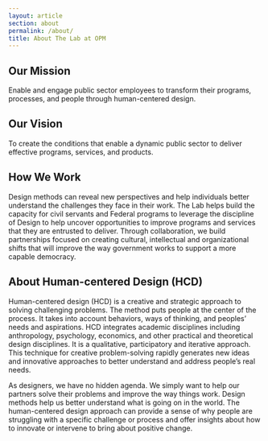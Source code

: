 ```yaml
---
layout: article
section: about
permalink: /about/
title: About The Lab at OPM
---
```


## Our Mission

Enable and engage public sector employees to transform their programs, processes, and people through human-centered design.

## Our Vision

To create the conditions that enable a dynamic public sector to deliver effective programs, services, and products.

## How We Work

Design methods can reveal new perspectives and help individuals better understand the challenges they face in their work. The Lab helps build the capacity for civil servants and Federal programs to leverage the discipline of Design to help uncover opportunities to improve programs and services that they are entrusted to deliver. Through collaboration, we build partnerships focused on creating cultural, intellectual and organizational shifts that will improve the way government works to support a more capable democracy.

## About Human-centered Design (HCD)

Human-centered design (HCD) is a creative and strategic approach to solving challenging problems. The method puts people at the center of the process. It takes into account behaviors, ways of thinking, and peoples’ needs and aspirations. HCD integrates academic disciplines including anthropology, psychology, economics, and other practical and theoretical design disciplines. It is a qualitative, participatory and iterative approach. This technique for creative problem-solving rapidly generates new ideas and innovative approaches to better understand and address people’s real needs.

As designers, we have no hidden agenda. We simply want to help our partners solve their problems and improve the way things work. Design methods help us better understand what is going on in the world. The human-centered design approach can provide a sense of why people are struggling with a specific challenge or process and offer insights about how to innovate or intervene to bring about positive change.
